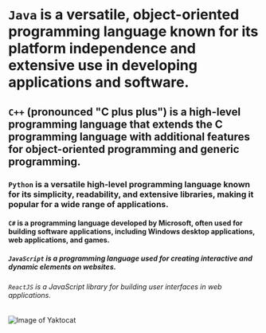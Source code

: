 # `Java` is a versatile, object-oriented programming language known for its platform independence and extensive use in developing applications and software.
## `C++` (pronounced "C plus plus") is a high-level programming language that extends the C programming language with additional features for object-oriented programming and generic programming.
### `Python` is a versatile high-level programming language known for its simplicity, readability, and extensive libraries, making it popular for a wide range of applications.
#### `C#` is a programming language developed by Microsoft, often used for building software applications, including Windows desktop applications, web applications, and games.
##### `JavaScript` is a programming language used for creating interactive and dynamic elements on websites.
###### `ReactJS` is a JavaScript library for building user interfaces in web applications.

![Image of Yaktocat](https://octodex.github.com/images/yaktocat.png)
